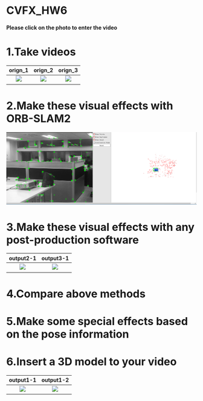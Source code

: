 # CVFX_HW6
  #### Please click on the photo to enter the video
  # 1.Take videos
  
  | orign_1        | orign_2        | orign_3  |
  | :-------------: |:-------------:| :-----:|
  | [![](http://img.youtube.com/vi/TYtgs9knkJ4/0.jpg)](http://www.youtube.com/watch?v=TYtgs9knkJ4 "")   | [![](http://img.youtube.com/vi/21RdlwbpWR0/0.jpg)](http://www.youtube.com/watch?v=21RdlwbpWR0 "")      | [![](http://img.youtube.com/vi/dLcWU2yw-xY/0.jpg)](http://www.youtube.com/watch?v=dLcWU2yw-xY "") |
  
  >>
  

  
  # 2.Make these visual effects with ORB-SLAM2
  
  ![image](https://github.com/CharlieYao1996/CVFX_HW6/blob/master/screenshot.png?raw=true)
  
  # 3.Make these visual effects with any post-production software
  
  | output2-1        | output3-1     | 
  | :-------------: |:-------------:| 
  | [![](http://img.youtube.com/vi/gPdjCcPHROo/0.jpg)](http://www.youtube.com/watch?v=gPdjCcPHROo "")       |[![](http://img.youtube.com/vi/SIVMY_HNDyE/0.jpg)](http://www.youtube.com/watch?v=SIVMY_HNDyE "") |
  
  
  
  
  
  # 4.Compare above methods
  
  # 5.Make some special effects based on the pose information
  
  # 6.Insert a 3D model to your video
  
  | output1-1        |   output1-2   | 
  | :-------------: |:-------------:| 
  | [![](http://img.youtube.com/vi/aKZJNS_WkwM/0.jpg)](http://www.youtube.com/watch?v=aKZJNS_WkwM "")        |   [![](http://img.youtube.com/vi/eEKa6103t0A/0.jpg)](http://www.youtube.com/watch?v=eEKa6103t0A "")      |
  

  


